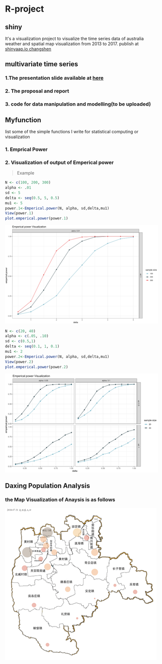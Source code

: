 # R-project

## shiny

It's a visualization project to visualize the time series data of australia weather and spatial map visualization from 2013 to 2017.
publish at [shinyaap.io changshen](https://changshen.shinyapps.io/shiny/)

## multivariate time series 
### 1.The presentation slide available at [here](https://slides.com/changshen/multivariate#/)
### 2. The proposal and report
### 3. code for data manipulation and modelling(to be uploaded)

## Myfunction
list some of the simple functions I write for statistical computing or visualization
### 1. Emprical Power
### 2. Visualization of output of Emperical power

>Example
```r
N <- c(100, 200, 300)
alpha <- .01
sd <- 5
delta <- seq(0.5, 5, 0.5)
mu1 <- 5
power.1<-Emperical.power(N, alpha, sd,delta,mu1)
View(power.1)
plot.emperical.power(power.1)
```

<img src="https://github.com/diana12333/R-project/blob/master/Myfunction/image/EmpricalPower1.png" width="600">

```r
N <- c(20, 40)
alpha <- c(.05, .10)
sd <- c(0.5,1)
delta <- seq(0.1, 1, 0.1)
mu1 <- 2
power.2<-Emperical.power(N, alpha, sd,delta,mu1)
View(power.2)
plot.emperical.power(power.2)
```

<img src="https://github.com/diana12333/R-project/blob/master/Myfunction/image/EmpricalPower2.png" width="650">

## Daxing Population Analysis
### the Map Visualization of Anaysis is as follows

<img src="https://github.com/diana12333/R-project/blob/master/DaxingPopulationAnalysis/map_new.gif" width="500">
